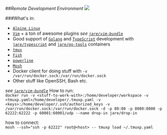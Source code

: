 ##*Remote Development Environment*
![](http://i.imgur.com/RVTlBBO.png)

###What's in:
  - [`Alpine Linux`](http://www.alpinelinux.org/)
  - [`Vim`](http://www.vim.org/) + a ton of awesome plugins *see [`jare/vim-bundle`](https://hub.docker.com/r/jare/vim-bundle/)*
  - Good support of [`Golang`](https://golang.org/) and [`TypeScript`](http://www.typescriptlang.org/) development with [`jare/typescript`](https://hub.docker.com/r/jare/typescript/) and [`jare/go-tools`](https://hub.docker.com/r/jare/go-tools/) containers
  - [`tmux`](https://tmux.github.io/)
  - [`Fish`](http://fishshell.com/)
  - [`powerline`](https://github.com/powerline/powerline)
  - [`Mosh`](https://mosh.mit.edu/)
  - Docker client for doing stuff with `-v /var/run/docker.sock:/var/run/docker.sock`
  - Other stuff like OpenSSH, Bash etc.
  
*see [`jare/vim-bundle`](https://hub.docker.com/r/jare/vim-bundle/)*
How to run:  
  `docker run -v <stuff-to-work-with>:/home/developer/workspace -v <tmuxp.yaml>/home/developer/.tmuxp.yaml -v <keys>:/home/developer/.ssh/authorized_keys -v /var/run/docker.sock:/var/run/docker.sock -d -p 80:80 -p 8080:8080 -p 62222:62222 -p 60001:60001/udp --name drop-in jare/drop-in`  

how to connect:  
  `mosh --ssh="ssh -p 62222" root@<host> -- tmuxp load ~/.tmuxp.yaml`
